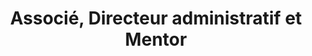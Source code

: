 ---
draft: false
name: Ludovic Mpoto
title: Associé, Directeur administratif et Mentor
role: Chez RDC Etudes, Ludovic est en charge des affaires administratives de RDC Etudes et s’occupe aussi du projet de bureau de RDC Etudes au Canada.
about: Ludovic détient une licence en finance de l’université Protestante du Congo et une maîtrise en administration des affaires de l’Université Laval. Président honoraire de l’Association des étudiants congolais inscrits à l’Université Laval (AECIUL), Ludovic s’est toujours impliqué pour la réussite des autres et veut continuer à le faire au sein de RDC Etudes.
image: ../../static/images/team/ludovic.jpg
---